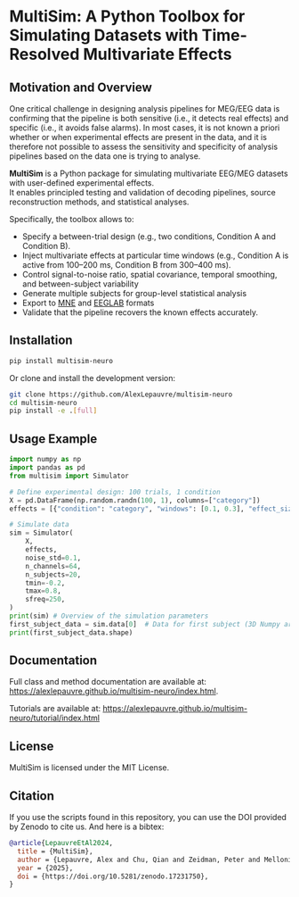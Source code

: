 # MultiSim: A Python Toolbox for Simulating Datasets with Time-Resolved Multivariate Effects

## Motivation and Overview

One critical challenge in designing analysis pipelines for MEG/EEG data is confirming that the pipeline is both sensitive (i.e., it detects real effects) and specific (i.e., it avoids false alarms). In most cases, it is not known a priori whether or when experimental effects are present in the data, and it is therefore not possible to assess the sensitivity and specificity of analysis pipelines based on the data one is trying to analyse.

**MultiSim** is a Python package for simulating multivariate EEG/MEG datasets with user-defined experimental effects.  
It enables principled testing and validation of decoding pipelines, source reconstruction methods, and statistical analyses.

Specifically, the toolbox allows to:

- Specify a between-trial design (e.g., two conditions, Condition A and Condition B).
- Inject multivariate effects at particular time windows (e.g., Condition A is active from 100–200 ms, Condition B from 300–400 ms).
- Control signal-to-noise ratio, spatial covariance, temporal smoothing, and between-subject variability
- Generate multiple subjects for group-level statistical analysis
- Export to [MNE](https://mne.tools/) and [EEGLAB](https://sccn.ucsd.edu/eeglab/) formats
- Validate that the pipeline recovers the known effects accurately.

## Installation

```bash
pip install multisim-neuro
```

Or clone and install the development version:

```bash
git clone https://github.com/AlexLepauvre/multisim-neuro
cd multisim-neuro
pip install -e .[full]
```

## Usage Example

```python
import numpy as np
import pandas as pd
from multisim import Simulator

# Define experimental design: 100 trials, 1 condition
X = pd.DataFrame(np.random.randn(100, 1), columns=["category"])
effects = [{"condition": "category", "windows": [0.1, 0.3], "effect_size": 0.5}]

# Simulate data
sim = Simulator(
    X,
    effects,
    noise_std=0.1,
    n_channels=64,
    n_subjects=20,
    tmin=-0.2,
    tmax=0.8,
    sfreq=250,
)
print(sim) # Overview of the simulation parameters
first_subject_data = sim.data[0]  # Data for first subject (3D Numpy array)
print(first_subject_data.shape)
```

## Documentation

Full class and method documentation are available at: <https://alexlepauvre.github.io/multisim-neuro/index.html>.

Tutorials are available at: <https://alexlepauvre.github.io/multisim-neuro/tutorial/index.html>

## License

MultiSim is licensed under the MIT License.

## Citation

If you use the scripts found in this repository, you can use the DOI provided by Zenodo to cite us. And here is a bibtex:

```bibtex
@article{LepauvreEtAl2024,
  title = {MultiSim},
  author = {Lepauvre, Alex and Chu, Qian and Zeidman, Peter and Melloni, Lucia},
  year = {2025},
  doi = {https://doi.org/10.5281/zenodo.17231750},
}
```
